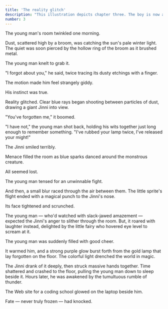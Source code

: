 ```yaml
---
title: 'The reality glitch'
description: "This illustration depicts chapter three. The boy is now a young man. He stands at at the top of the illustration, just off center, facing the audience. A window is open behind him. Light gleams through it. The young man wears rectangular glasses, a forrest green sweater, and blue jeans. His mouth hangs open, a shocked smile spreading across it, as an impossible scene plays out in front of him. The audience looks into the room from and sees some of what the young man can't. The gigantic blue head of a Jinni with pointy ears and features that consist of thick blue strokes of light fills the right of the room. It's impossibly large, the size of magic. The Jinni's eyes and mouth are pinched in circles, an astonished reaction to the pinprick of pain that's just been inflicted on him by a marauding fairy. Her fist is clenched, a glowing ball of fairy dust still hanging where it struck the Jinni's nose moments before. Her other arm is pulled back, curving sharply at the elbow. She's channeled all the energy of her ferocious entrance into her fist. Her torso is still parallel to the floor, her left leg stretched out behind her, her right one tucked beneath her body, and a long dangling pink-and-purple diamond earring trails after her. Glowing metallic blue eyes stare into the Jinni's as her mouth hangs open in furious exasperation at the need to protect her young friend. She's wearing her favorite outfit, a white dress and purple leggings. The young man's full-sized bed stands on the floor beneath her, his MacBook open on top of it. An incredible scene indeed."
number: 3
---
```


The young man's room twinkled one morning.

Dust, scattered high by a broom, was catching the sun's pale winter light. The quiet was soon pierced by the hollow ring of the broom as it brushed metal. 

The young man knelt to grab it.

"I forgot about you," he said, twice tracing its dusty etchings with a finger. 

The motion made him feel strangely giddy.

His instinct was true.  

Reality glitched. Clear blue rays began shooting between particles of dust, drawing a giant Jinni into view. 

"You've forgotten me," it boomed. 

"I have not," the young man shot back, holding his wits together just long enough to remember something. "I've rubbed your lamp twice, I've released your might!" 

The Jinni smiled terribly. 

Menace filled the room as blue sparks danced around the monstrous creature. 

All seemed lost. 

The young man tensed for an unwinnable fight.

And then, a small blur raced through the air between them. The little sprite's flight ended with a magical punch to the Jinni's nose. 

Its face tightened and scrunched. 

The young man — who'd watched with slack-jawed amazement — expected the Jinni's anger to slither through the room. But, it roared with laughter instead, delighted by the little fairy who hovered eye level to scream at it. 

The young man was suddenly filled with good cheer. 

It warmed him, and a strong purple glow burst forth from the gold lamp that lay forgotten on the floor. The colorful light drenched the world in magic.

The Jinni drank of it deeply, then struck massive hands together. Time shattered and crashed to the floor, pulling the young man down to sleep beside it. Hours later, he was awakened by the tumultuous rumble of thunder. 

The Web site for a coding school glowed on the laptop beside him.

Fate — never truly frozen — had knocked.
